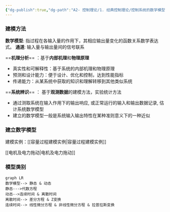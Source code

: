 ```yaml
---
{"dg-publish":true,"dg-path":"A2- 控制理论/1. 经典控制理论/控制系统的数学模型.md","permalink":"/A2- 控制理论/1. 经典控制理论/控制系统的数学模型/","dgPassFrontmatter":true,"noteIcon":"","created":"2024-06-22T12:47:22.000+08:00","updated":"2025-05-12T13:43:18.000+08:00"}
---
```



### 建模方法
**数学模型**: 指过程在各输入量的作用下，其相应输出量变化的函数关系数学表达式。
**通道**: 输入量与输出量间的信号联系


==**机理分析**== ：基于**内部机理**和**物理原理**
- 真实性和可解释性：基于系统的内部机理和物理原理
- 预测和设计能力：便于设计、优化和控制，达到性能指标 
- 传递能力：从某系统中获取的知识和理解转移到其他类似系统


==**系统辨识**== ： 基于**观测数据**的建模方法，实验统计方法 
- 通过测取系统在输入作用下的输出响应, 或正常运行的输入和输出数据记录, 估计系统数学模型 
- 建立的数学模型一般是系统输入输出特性在某种准则意义下的一种近似

### 建立数学模型
建模实例：[[容量过程建模实例\|容量过程建模实例]]

[[电机及电力拖动\|电机及电力拖动]]

### 模型类别
```mermaid
graph LR 
数学模型--> 静态 & 动态
静态--->代数方程
动态-->连续时间 & 离散时间
离散时间--> 差分方程 & Z变换
连续时间--> 线性微分方程 & 非线性微分方程 & 拉普拉斯变换

```

